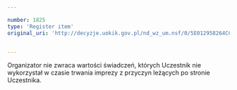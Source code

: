 ```yaml
---

number: 1825
type: 'Register item'
original_uri: 'http://decyzje.uokik.gov.pl/nd_wz_um.nsf/0/5E012958264CCC4BC12576AA00455A20?OpenDocument'


---
```


Organizator nie zwraca wartości świadczeń, których Uczestnik nie wykorzystał w czasie trwania imprezy z przyczyn leżących po stronie Uczestnika.
